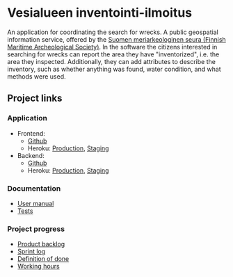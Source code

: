 # Vesialueen inventointi-ilmoitus

An application for coordinating the search for wrecks.
A public geospatial information service, offered by the [Suomen meriarkeologinen seura (Finnish Maritime Archeological Society)](https://www.mas.fi/). In the software the citizens interested in searching for wrecks can report the area they have "inventorized", i.e. the area they inspected. Additionally, they can add attributes to describe the inventory, such as whether anything was found, water condition, and what methods were used.


## Project links

### Application
* Frontend: 
  * [Github](https://github.com/ohtuprojekti-2022/vesialue-front)
  * Heroku: [Production](https://vesialue-front.herokuapp.com), [Staging](https://vesialue-front-staging.herokuapp.com)
* Backend: 
  * [Github](https://github.com/ohtuprojekti-2022/vesialue-back)
  * Heroku: [Production](https://vesialue-back.herokuapp.com), [Staging](https://vesialue-back-staging.herokuapp.com)

### Documentation
* [User manual](https://github.com/ohtuprojekti-2022/vesialueen-inventointi-ilmoitus/blob/main/user_manual.md)
* [Tests]()

### Project progress
* [Product backlog](https://docs.google.com/spreadsheets/d/1GhMzo0HEctbyjW3azTA7_18ltV3BXhEmZAFgWisw2lA/edit#gid=0)
* [Sprint log](https://docs.google.com/spreadsheets/d/1nCVv4__ZBgJAmnxx4Y7evX8--HsfqhYL4azqnDb5UFg/edit#gid=625081244)
* [Definition of done](https://github.com/ohtuprojekti-2022/vesialueen-inventointi-ilmoitus/blob/main/dod.md)
* [Working hours](https://docs.google.com/spreadsheets/d/1nCVv4__ZBgJAmnxx4Y7evX8--HsfqhYL4azqnDb5UFg/edit#gid=2007903840)
